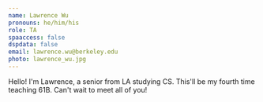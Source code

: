 ```yaml
---
name: Lawrence Wu
pronouns: he/him/his
role: TA
spaaccess: false
dspdata: false
email: lawrence.wu@berkeley.edu
photo: lawrence_wu.jpg
---
```



Hello! I'm Lawrence, a senior from LA studying CS. This'll be my fourth time teaching 61B. Can't wait to meet all of you!